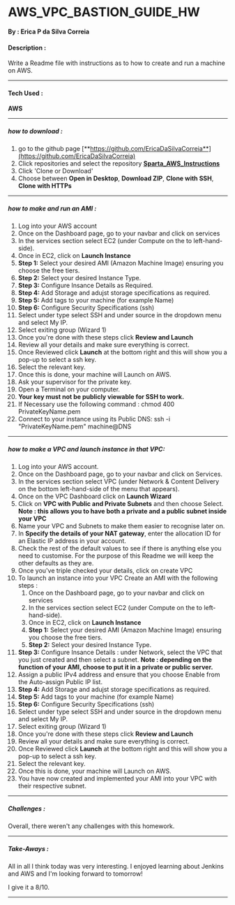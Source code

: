 # AWS_VPC_BASTION_GUIDE_HW

**By : Erica P da Silva Correia**

#### Description :

Write a Readme file with instructions as to how to create and run a machine on AWS.

-----

#### Tech Used :
**AWS**

-----
##### how to download :


1. go to the github page [**https://github.com/EricaDaSilvaCorreia**](https://github.com/EricaDaSilvaCorreia)
2. Click repositories and select the repository [**Sparta_AWS_Instructions**](https://github.com/EricaDaSilvaCorreia/Sparta_AWS_Instructions)
3. Click 'Clone or Download'
4. Choose between **Open in Desktop**, **Download ZIP**, **Clone with SSH**, **Clone with HTTPs**

-----
##### how to make and run an AMI :

1. Log into your AWS account 
2. Once on the Dashboard page, go to your navbar and click on services
3. In the services section select EC2 (under Compute on the to left-hand-side).
4. Once in EC2, click on **Launch Instance** 
5. **Step 1:** Select your desired AMI (Amazon Machine Image) ensuring you choose the free tiers.
6. **Step 2:** Select your desired Instance Type.
7. **Step 3:** Configure Insance Details as Required.
8. **Step 4:** Add Storage and adujst storage specifications as required.
9. **Step 5:** Add tags to your machine (for example Name)
10.  **Step 6:** Configure Security Specifications (ssh)
11. Select under type select SSH and under source in the dropdown menu and select My IP.
12. Select exiting group (Wizard 1)
13. Once you're done with these steps click **Review and Launch**
14.  Review all your details and make sure everything is correct.
15. Once Reviewed click **Launch** at the bottom right and this will show you a pop-up to select a ssh key.
16. Select the relevant key.
17. Once this is done, your machine will Launch on AWS.
18. Ask your supervisor for the private key.
19. Open a Terminal on your computer.
20. **Your key must not be publicly viewable for SSH to work.** 
21.  If Necessary use the following command : chmod 400 PrivateKeyName.pem
22. Connect to your instance using its Public DNS: ssh -i "PrivateKeyName.pem" machine@DNS

-----
##### how to make a VPC and launch instance in that VPC:

1. Log into your AWS account.
2. Once on the Dashboard page, go to your navbar and click on Services.
3. In the services section select VPC (under Network & Content Delivery on the bottom left-hand-side of the menu that appears).
4. Once on the VPC Dashboard click on **Launch Wizard**
5. Click on **VPC with Public and Private Subnets** and then choose Select. **Note : this allows you to have both a private and a public subnet inside your VPC**
6. Name your VPC and Subnets to make them easier to recognise later on.
7. In **Specify the details of your NAT gateway**, enter the allocation ID for an Elastic IP address in your account.
8. Check the rest of the default values to see if there is anything else you need to customise. For the purpose of this Readme we will keep the other defaults as they are.
9. Once you've triple checked your details, click on create VPC
10. To launch an instance into your VPC Create an AMI with the following steps :
	1. Once on the Dashboard page, go to your navbar and click on services
	2. In the services section select EC2 (under Compute on the to left-hand-side).
	3. Once in EC2, click on **Launch Instance** 
	4. **Step 1:** Select your desired AMI (Amazon Machine Image) ensuring you choose the free tiers.
	5. **Step 2:** Select your desired Instance Type.
11. **Step 3:** Configure Insance Details : under Network, select the VPC that you just created and then select a subnet. **Note : depending on the function of your AMI, choose to put it in a private or public server.**
12. Assign a public IPv4 address and ensure that you choose Enable from the Auto-assign Public IP list.
13. **Step 4:** Add Storage and adujst storage specifications as required.
14. **Step 5:** Add tags to your machine (for example Name)
15.  **Step 6:** Configure Security Specifications (ssh)
16. Select under type select SSH and under source in the dropdown menu and select My IP.
17. Select exiting group (Wizard 1)
18. Once you're done with these steps click **Review and Launch**
19.  Review all your details and make sure everything is correct.
20. Once Reviewed click **Launch** at the bottom right and this will show you a pop-up to select a ssh key.
21. Select the relevant key.
22. Once this is done, your machine will Launch on AWS.
23. You have now created and implemented your AMI into your VPC with their respective subnet. 


-----


##### Challenges :

Overall, there weren't any challenges with this homework. 

-----

##### Take-Aways :

All in all I think today was very interesting. I enjoyed learning about Jenkins and AWS and I'm looking forward to tomorrow!

I give it a 8/10.

-----
